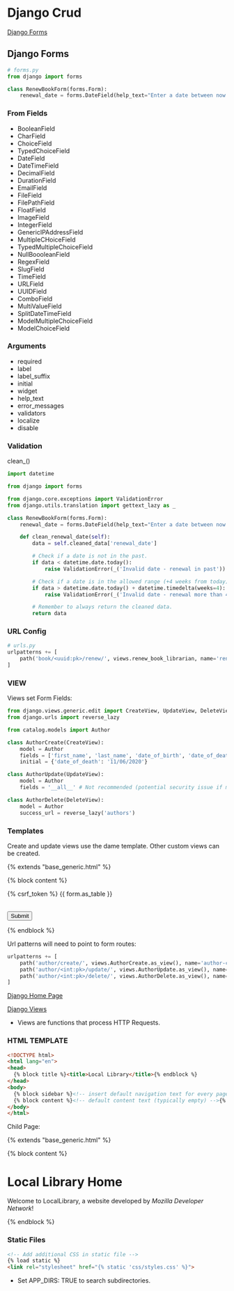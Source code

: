 # Django Crud

[Django Forms](https://developer.mozilla.org/en-US/docs/Learn/Server-side/Django/Forms)

## Django Forms

```python
# forms.py
from django import forms

class RenewBookForm(forms.Form):
    renewal_date = forms.DateField(help_text="Enter a date between now and 4 weeks (default 3).")
```

### From Fields

- BooleanField
- CharField
- ChoiceField
- TypedChoiceField
- DateField
- DateTimeField
- DecimalField
- DurationField
- EmailField
- FileField
- FilePathField
- FloatField
- ImageField
- IntegerField
- GenericIPAddressField
- MultipleCHoiceField
- TypedMultipleChoiceField
- NullBoooleanField
- RegexField
- SlugField
- TimeField
- URLField
- UUIDField
- ComboField
- MultiValueField
- SplitDateTimeField
- ModelMultipleChoiceField
- ModelChoiceField

### Arguments

- required
- label
- label_suffix
- initial
- widget
- help_text
- error_messages
- validators
- localize
- disable

### Validation

clean_<fieldname>()

```python
import datetime

from django import forms

from django.core.exceptions import ValidationError
from django.utils.translation import gettext_lazy as _

class RenewBookForm(forms.Form):
    renewal_date = forms.DateField(help_text="Enter a date between now and 4 weeks (default 3).")

    def clean_renewal_date(self):
        data = self.cleaned_data['renewal_date']

        # Check if a date is not in the past.
        if data < datetime.date.today():
            raise ValidationError(_('Invalid date - renewal in past'))

        # Check if a date is in the allowed range (+4 weeks from today).
        if data > datetime.date.today() + datetime.timedelta(weeks=4):
            raise ValidationError(_('Invalid date - renewal more than 4 weeks ahead'))

        # Remember to always return the cleaned data.
        return data
```

### URL Config

```python
# urls.py
urlpatterns += [
    path('book/<uuid:pk>/renew/', views.renew_book_librarian, name='renew-book-librarian'),
]
```

### VIEW

Views set Form Fields:

```python
from django.views.generic.edit import CreateView, UpdateView, DeleteView
from django.urls import reverse_lazy

from catalog.models import Author

class AuthorCreate(CreateView):
    model = Author
    fields = ['first_name', 'last_name', 'date_of_birth', 'date_of_death']
    initial = {'date_of_death': '11/06/2020'}

class AuthorUpdate(UpdateView):
    model = Author
    fields = '__all__' # Not recommended (potential security issue if more fields added)

class AuthorDelete(DeleteView):
    model = Author
    success_url = reverse_lazy('authors')
```

### Templates

Create and update views use the dame template. Other custom views can be created.



{% extends "base_generic.html" %}

{% block content %}
  <form action="" method="post">
    {% csrf_token %}
    <table>
    {{ form.as_table }}
    </table>
    <input type="submit" value="Submit">
  </form>
{% endblock %}



Url patterns will need to point to form routes: 

```python
urlpatterns += [
    path('author/create/', views.AuthorCreate.as_view(), name='author-create'),
    path('author/<int:pk>/update/', views.AuthorUpdate.as_view(), name='author-update'),
    path('author/<int:pk>/delete/', views.AuthorDelete.as_view(), name='author-delete'),
]
```

[Django Home Page](https://developer.mozilla.org/en-US/docs/Learn/Server-side/Django/Home_p)


[Django Views](https://developer.mozilla.org/en-US/docs/Learn/Server-side/Django/Generic_views)

- Views are functions that process HTTP Requests. 


### HTML TEMPLATE

```html
<!DOCTYPE html>
<html lang="en">
<head>
  {% block title %}<title>Local Library</title>{% endblock %}
</head>
<body>
  {% block sidebar %}<!-- insert default navigation text for every page -->{% endblock %}
  {% block content %}<!-- default content text (typically empty) -->{% endblock %}
</body>
</html>
```

Child Page:


{% extends "base_generic.html" %}

{% block content %}
  <h1>Local Library Home</h1>
  <p>Welcome to LocalLibrary, a website developed by <em>Mozilla Developer Network</em>!</p>
{% endblock %}


### Static Files

```html
<!-- Add additional CSS in static file -->
{% load static %}
<link rel="stylesheet" href="{% static 'css/styles.css' %}">
```

- Set APP_DIRS: TRUE to search subdirectories.
